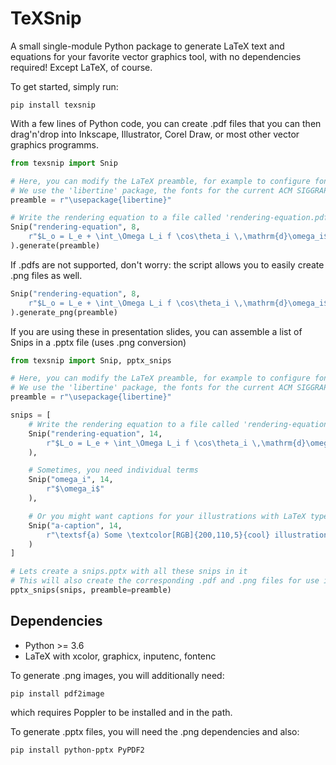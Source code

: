 # TeXSnip

A small single-module Python package to generate LaTeX text and equations for your favorite vector graphics tool, with no dependencies required! Except LaTeX, of course.

To get started, simply run:
```
pip install texsnip
```

With a few lines of Python code, you can create .pdf files that you can then drag'n'drop into Inkscape, Illustrator, Corel Draw, or most other vector graphics programms.


```python
from texsnip import Snip

# Here, you can modify the LaTeX preamble, for example to configure fonts.
# We use the 'libertine' package, the fonts for the current ACM SIGGRAPH template.
preamble = r"\usepackage{libertine}"

# Write the rendering equation to a file called 'rendering-equation.pdf'
Snip("rendering-equation", 8,
    r"$L_o = L_e + \int_\Omega L_i f \cos\theta_i \,\mathrm{d}\omega_i$"
).generate(preamble)
```

If .pdfs are not supported, don't worry: the script allows you to easily create .png files as well.

```python
Snip("rendering-equation", 8,
    r"$L_o = L_e + \int_\Omega L_i f \cos\theta_i \,\mathrm{d}\omega_i$"
).generate_png(preamble)
```

If you are using these in presentation slides, you can assemble a list of Snips in a .pptx file (uses .png conversion)

```python
from texsnip import Snip, pptx_snips

# Here, you can modify the LaTeX preamble, for example to configure fonts.
# We use the 'libertine' package, the fonts for the current ACM SIGGRAPH template.
preamble = r"\usepackage{libertine}"

snips = [
    # Write the rendering equation to a file called 'rendering-equation.pdf'
    Snip("rendering-equation", 14,
        r"$L_o = L_e + \int_\Omega L_i f \cos\theta_i \,\mathrm{d}\omega_i$"
    ),

    # Sometimes, you need individual terms
    Snip("omega_i", 14,
        r"$\omega_i$"
    ),

    # Or you might want captions for your illustrations with LaTeX typesetting
    Snip("a-caption", 14,
        r"\textsf{a) Some \textcolor[RGB]{200,110,5}{cool} illustration}"
    )
]

# Lets create a snips.pptx with all these snips in it
# This will also create the corresponding .pdf and .png files for use in other applications
pptx_snips(snips, preamble=preamble)
```


## Dependencies

* Python >= 3.6
* LaTeX with xcolor, graphicx, inputenc, fontenc

To generate .png images, you will additionally need:
```
pip install pdf2image
```
which requires Poppler to be installed and in the path.

To generate .pptx files, you will need the .png dependencies and also:
```
pip install python-pptx PyPDF2
```
